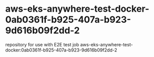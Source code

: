 # aws-eks-anywhere-test-docker-0ab0361f-b925-407a-b923-9d616b09f2dd-2
repository for use with E2E test job aws-eks-anywhere-test-docker:0ab0361f-b925-407a-b923-9d616b09f2dd-2
